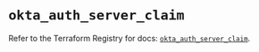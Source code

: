 # `okta_auth_server_claim`

Refer to the Terraform Registry for docs: [`okta_auth_server_claim`](https://registry.terraform.io/providers/okta/okta/4.13.1/docs/resources/auth_server_claim).

